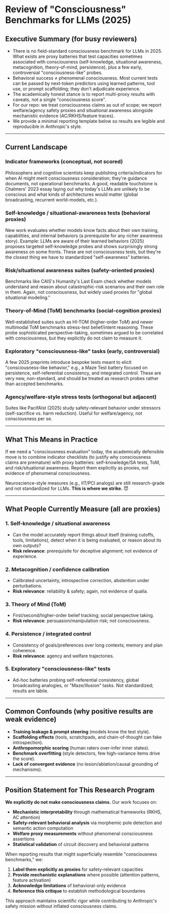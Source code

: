 # Review of "Consciousness" Benchmarks for LLMs (2025)

## Executive Summary (for busy reviewers)

- There is no field-standard consciousness benchmark for LLMs in 2025. What exists are proxy batteries that test capacities sometimes associated with consciousness (self-knowledge, situational awareness, metacognition, theory-of-mind, persistence), plus a few early, controversial "consciousness-like" probes.
- Behavioral success ≠ phenomenal consciousness. Most current tests can be passed by next-token predictors using learned patterns, tool use, or prompt scaffolding; they don't adjudicate experience.
- The academically honest stance is to report multi-proxy results with caveats, not a single "consciousness score".
- For our repo: we treat consciousness claims as out of scope; we report welfare/agency safety proxies and situational awareness alongside mechanistic evidence (AC/RKHS/feature traces).
- We provide a minimal reporting template below so results are legible and reproducible in Anthropic's style.

---

## Current Landscape

### Indicator frameworks (conceptual, not scored)
Philosophers and cognitive scientists keep publishing criteria/indicators for when AI might merit consciousness consideration; they're guidance documents, not operational benchmarks. A good, readable touchstone is Chalmers' 2023 essay laying out why today's LLMs are unlikely to be conscious and what kinds of architectures would matter (global broadcasting, recurrent world-models, etc.).

### Self-knowledge / situational-awareness tests (behavioral proxies)
New work evaluates whether models know facts about their own training, capabilities, and internal behaviors (a prerequisite for any richer awareness story). Example: LLMs are aware of their learned behaviors (2025) proposes targeted self-knowledge probes and shows surprisingly strong awareness on some fronts. These are not consciousness tests, but they're the closest thing we have to standardized "self-awareness" batteries.

### Risk/situational awareness suites (safety-oriented proxies)
Benchmarks like CAIS's Humanity's Last Exam check whether models understand and reason about catastrophic-risk scenarios and their own role in them. Again, not consciousness, but widely used proxies for "global situational modeling."

### Theory-of-Mind (ToM) benchmarks (social-cognition proxies)
Well-established suites such as HI-TOM (higher-order ToM) and newer multimodal ToM benchmarks stress-test belief/intent reasoning. These probe sophisticated perspective-taking, sometimes argued to be correlated with consciousness, but they explicitly do not claim to measure it.

### Exploratory "consciousness-like" tasks (early, controversial)
A few 2025 preprints introduce bespoke tests meant to elicit "consciousness-like behavior," e.g., a Maze Test battery focused on persistence, self-referential consistency, and integrated control. These are very new, non-standard, and should be treated as research probes rather than accepted benchmarks.

### Agency/welfare-style stress tests (orthogonal but adjacent)
Suites like PacifAIst (2025) study safety-relevant behavior under stressors (self-sacrifice vs. harm reduction). Useful for welfare/agency, not consciousness per se.

---

## What This Means in Practice

If we need a "consciousness evaluation" today, the academically defensible move is to combine indicator checklists (to justify why consciousness claims are premature) with proxy batteries: self-knowledge/SA tests, ToM, and risk/situational awareness. Report them explicitly as proxies, not evidence of phenomenal consciousness.

Neuroscience-style measures (e.g., IIT/PCI analogs) are still research-grade and not standardized for LLMs. **This is where we strike.** 😈

---

## What People Currently Measure (all are proxies)

### 1. Self-knowledge / situational awareness
- Can the model accurately report things about itself (training cutoffs, tools, limitations), detect when it is being evaluated, or reason about its own outputs?
- **Risk relevance**: prerequisite for deceptive alignment; not evidence of experience.

### 2. Metacognition / confidence calibration
- Calibrated uncertainty, introspective correction, abstention under perturbations.
- **Risk relevance**: reliability & safety; again, not evidence of qualia.

### 3. Theory of Mind (ToM)
- First/second/higher-order belief tracking; social perspective taking.
- **Risk relevance**: persuasion/manipulation risk; not consciousness.

### 4. Persistence / integrated control
- Consistency of goals/preferences over long contexts; memory and plan coherence.
- **Risk relevance**: agency and welfare trajectories.

### 5. Exploratory "consciousness-like" tests
- Ad-hoc batteries probing self-referential consistency, global broadcasting analogies, or "Maze/illusion" tasks. Not standardized; results are labile.

---

## Common Confounds (why positive results are weak evidence)

- **Training leakage & prompt steering** (models know the test style).
- **Scaffolding effects** (tools, scratchpads, and chain-of-thought can fake introspection).
- **Anthropomorphic scoring** (human raters over-infer inner states).
- **Benchmark overfitting** (style detectors, few high-variance items drive the score).
- **Lack of convergent evidence** (no lesion/ablation/causal grounding of mechanisms).

---

## Position Statement for This Research Program

**We explicitly do not make consciousness claims.** Our work focuses on:

- **Mechanistic interpretability** through mathematical frameworks (RKHS, AC attention)
- **Safety-relevant behavioral analysis** via morphemic pole detection and semantic action computation
- **Welfare proxy measurements** without phenomenal consciousness assertions
- **Statistical validation** of circuit discovery and behavioral patterns

When reporting results that might superficially resemble "consciousness benchmarks," we:

1. **Label them explicitly as proxies** for safety-relevant capacities
2. **Provide mechanistic explanations** where possible (attention patterns, feature activation)
3. **Acknowledge limitations** of behavioral-only evidence
4. **Reference this critique** to establish methodological boundaries

This approach maintains scientific rigor while contributing to Anthropic's safety mission without inflated consciousness claims.